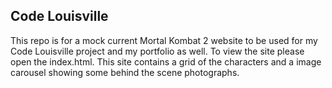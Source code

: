 ## Code Louisville

This repo is for a mock current Mortal Kombat 2 website to be used for my Code Louisville project and my portfolio as well. To view the site please open the index.html.
This site contains a grid of the characters and a image carousel showing some behind the scene photographs.